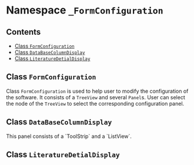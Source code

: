 # Namespace `_FormConfiguration`

## Contents

* [Class `FormConfiguration`](#ClassFormConfiguration)
* [Class `DataBaseColumnDisplay`](#ClassDataBaseColumnDisplay)
* [Class `LiteratureDetialDisplay`](#ClassLiteratureDetialDisplay)


<h2 id = "ClassFormConfiguration">Class <code>FormConfiguration</code></h2>

Class `FormConfiguration` is used to help user to modify the configuration of the software. It consists of a `TreeView` and several `Panel`s. User can select the node of the `TreeView` to select the corresponding configuration panel.

<h2 id = "ClassDataBaseColumnDisplay">Class <code>DataBaseColumnDisplay</code></h2>
This panel consists of a `ToolStrip` and a `ListView`.

<h2 id = "ClassLiteratureDetialDisplay">Class <code>LiteratureDetialDisplay</code></h2>